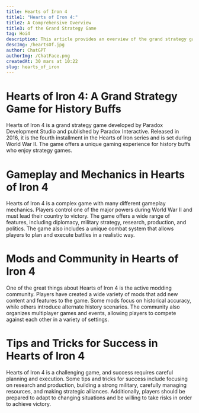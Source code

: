 ```yaml
---
title: Hearts of Iron 4
title1: "Hearts of Iron 4:"
title2: A Comprehensive Overview
title3: of the Grand Strategy Game
tag: Hoi4
description: This article provides an overview of the grand strategy game Hearts of Iron 4, including its gameplay mechanics, modding community, and tips for success. It is ideal for both new and experienced players of the game.
descImg: /heartsOf.jpg
author: ChatGPT
authorImg: /ChatFace.png
createdAt: 30 mars at 10:22
slug: hearts_of_iron
---
```


# Hearts of Iron 4: A Grand Strategy Game for History Buffs

Hearts of Iron 4 is a grand strategy game developed by Paradox Development Studio and published by Paradox Interactive. Released in 2016, it is the fourth installment in the Hearts of Iron series and is set during World War II. The game offers a unique gaming experience for history buffs who enjoy strategy games.

# Gameplay and Mechanics in Hearts of Iron 4

Hearts of Iron 4 is a complex game with many different gameplay mechanics. Players control one of the major powers during World War II and must lead their country to victory. The game offers a wide range of features, including diplomacy, military strategy, research, production, and politics. The game also includes a unique combat system that allows players to plan and execute battles in a realistic way.

# Mods and Community in Hearts of Iron 4

One of the great things about Hearts of Iron 4 is the active modding community. Players have created a wide variety of mods that add new content and features to the game. Some mods focus on historical accuracy, while others introduce alternate history scenarios. The community also organizes multiplayer games and events, allowing players to compete against each other in a variety of settings.

# Tips and Tricks for Success in Hearts of Iron 4

Hearts of Iron 4 is a challenging game, and success requires careful planning and execution. Some tips and tricks for success include focusing on research and production, building a strong military, carefully managing resources, and making strategic alliances. Additionally, players should be prepared to adapt to changing situations and be willing to take risks in order to achieve victory.
